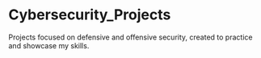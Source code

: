 # Cybersecurity_Projects
Projects focused on defensive and offensive security, created to practice and showcase my skills.
